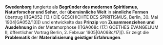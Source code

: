 
**Swedenborg** fungierte als **Begründer des modernen Spiritismus**, **Naturforscher und Seher**, der **übersinnliche Welt** in **sinnliche Formen** übertrug ([[GA052 (13.) DIE GESCHICHTE DES SPIRITISMUS, Berlin, 30. Mai 1904|GA052/13]]) und entwickelte das **Prinzip** von **Zusammenziehen und Ausdehnung** in der Metamorphose ([[GA068c (17.) GOETHES EVANGELIUM II, öffentlicher Vortrag Berlin, 2. Februar 1905|GA068c/17]]). Er zeigt die **Problematik** der **Materialisierung** **geistiger Erfahrungen**.
